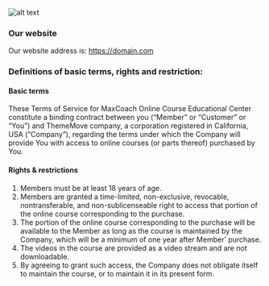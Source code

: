 ![alt text](/images/purchase-guide/terms-of-service.jpg)

### Our website

Our website address is: https://domain.com

### Definitions of basic terms, rights and restriction:

#### Basic terms

These Terms of Service for MaxCoach Online Course Educational Center constitute a binding contract between you (“Member” or “Customer” or “You”) and ThemeMove company, a corporation registered in California, USA (“Company”), regarding the terms under which the Company will provide You with access to online courses (or parts thereof) purchased by You.

#### Rights & restrictions

1. Members must be at least 18 years of age.
2. Members are granted a time-limited, non-exclusive, revocable, nontransferable, and non-sublicenseable right to access that portion of the online course corresponding to the purchase.
3. The portion of the online course corresponding to the purchase will be available to the Member as long as the course is maintained by the Company, which will be a minimum of one year after Member’ purchase.
4. The videos in the course are provided as a video stream and are not downloadable.
5. By agreeing to grant such access, the Company does not obligate itself to maintain the course, or to maintain it in its present form.
